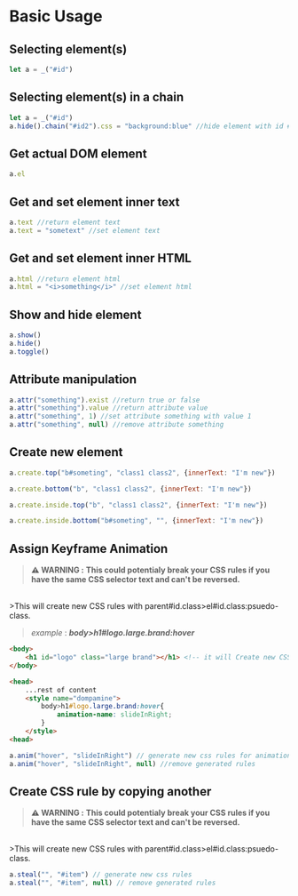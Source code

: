 # Basic Usage

## Selecting element(s)
```javascript
let a = _("#id")
```

## Selecting element(s) in a chain
```javascript
let a = _("#id")
a.hide().chain("#id2").css = "background:blue" //hide element with id #id set background of element with id #id2
```

## Get actual DOM element
```javascript
a.el
```


## Get and set element inner text
```javascript
a.text //return element text
a.text = "sometext" //set element text
```

## Get and set element inner HTML
```javascript
a.html //return element html
a.html = "<i>something</i>" //set element html
```

## Show and hide element
```javascript
a.show()
a.hide()
a.toggle()
```

## Attribute manipulation

```javascript
a.attr("something").exist //return true or false
a.attr("something").value //return attribute value
a.attr("something", 1) //set attribute something with value 1
a.attr("something", null) //remove attribute something
```

## Create new element
```javascript
a.create.top("b#someting", "class1 class2", {innerText: "I'm new"})

a.create.bottom("b", "class1 class2", {innerText: "I'm new"})

a.create.inside.top("b", "class1 class2", {innerText: "I'm new"})

a.create.inside.bottom("b#someting", "", {innerText: "I'm new"})
```


## Assign Keyframe Animation
> **⚠ WARNING :**
>**This could potentialy break your CSS rules if you have the same CSS selector text and can't be reversed.**
<br>
>This will create new CSS rules with parent#id.class>el#id.class:psuedo-class.

>*example* : ***body>h1#logo.large.brand:hover***
```HTML
<body>
    <h1 id="logo" class="large brand"></h1> <!-- it will Create new CSS rule for this element by creating new style tag-->
</body>
```

```HTML
<head>
    ...rest of content
    <style name="dompamine">
        body>h1#logo.large.brand:hover{
            animation-name: slideInRight;
        }
    </style>
<head>
```


```javascript
a.anim("hover", "slideInRight") // generate new css rules for animation
a.anim("hover", "slideInRight", null) //remove generated rules 
```

## Create CSS rule by copying another
> **⚠ WARNING :**
>**This could potentialy break your CSS rules if you have the same CSS selector text and can't be reversed.**
<br>
>This will create new CSS rules with parent#id.class>el#id.class:psuedo-class.

```javascript
a.steal("", "#item") // generate new css rules
a.steal("", "#item", null) // remove generated rules
```